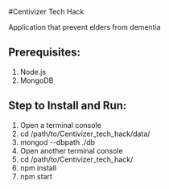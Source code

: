 #Centivizer Tech Hack 

Application that prevent elders from dementia

Prerequisites:
--------------

1. Node.js 
2. MongoDB

Step to Install and Run:
------------------------

1. Open a terminal console
2. cd /path/to/Centivizer_tech_hack/data/
3. mongod --dbpath ./db 
4. Open another terminal console
5. cd /path/to/Centivizer_tech_hack/
6. npm install
7. npm start



